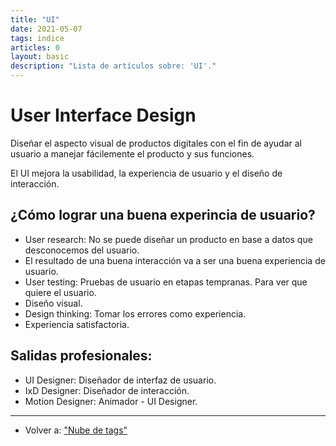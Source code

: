 ```yaml
---
title: "UI"
date: 2021-05-07
tags: indice
articles: 0
layout: basic
description: "Lista de artículos sobre: 'UI'."
---
```


# User Interface Design

Diseñar el aspecto visual de productos digitales con el fin de ayudar al usuario a manejar fácilemente el producto y sus funciones.

El UI mejora la usabilidad, la experiencia de usuario y el diseño de interacción.

## ¿Cómo lograr una buena experincia de usuario?

- User research: No se puede diseñar un producto en base a datos que desconocemos del usuario.
- El resultado de una buena interacción va a ser una buena experiencia de usuario.
- User testing: Pruebas de usuario en etapas tempranas. Para ver que quiere el usuario.
- Diseño visual.
- Design thinking: Tomar los errores como experiencia.
- Experiencia satisfactoria.

## Salidas profesionales:
- UI Designer: Diseñador de interfaz de usuario.
- IxD Designer: Diseñador de interacción.
- Motion Designer: Animador - UI Designer.

***

- Volver a: ["Nube de tags"](../index)
